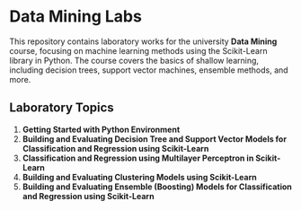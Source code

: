# Data Mining Labs

This repository contains laboratory works for the university **Data Mining** course, focusing on machine learning methods using the Scikit-Learn library in Python. The course covers the basics of shallow learning, including decision trees, support vector machines, ensemble methods, and more.

## Laboratory Topics

1. **Getting Started with Python Environment**
2. **Building and Evaluating Decision Tree and Support Vector Models for Classification and Regression using Scikit-Learn**
3. **Classification and Regression using Multilayer Perceptron in Scikit-Learn**
4. **Building and Evaluating Clustering Models using Scikit-Learn**
5. **Building and Evaluating Ensemble (Boosting) Models for Classification and Regression using Scikit-Learn**